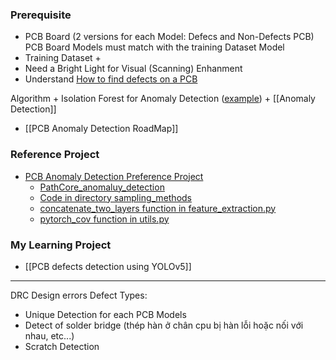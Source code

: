 ### Prerequisite
+ PCB Board (2 versions for each Model: Defecs and Non-Defects PCB)
	PCB Board Models must match with the training Dataset Model
+ Training Dataset 
	+ 
+ Need a Bright Light for Visual (Scanning) Enhanment
+ Understand [How to find defects on a PCB](https://www.proto-electronics.com/blog/how-to-find-defects-on-a-pcb)

Algorithm
	+ Isolation Forest for Anomaly Detection ([example](https://youtu.be/Q7YGBwKVpds?si=9FEmW0fZ2KUY7-v4))
	+ [[Anomaly Detection]]
+ [[PCB Anomaly Detection RoadMap]]

### Reference Project
+ [PCB Anomaly Detection Preference Project](https://github.com/OpenAOI/anodet)
	+ [PathCore_anomaluy_detection](https://github.com/hcw-00/PatchCore_anomaly_detection?tab=readme-ov-file)
	+ [Code in directory sampling_methods](https://github.com/google/active-learning)
	+ [concatenate_two_layers function in feature_extraction.py](https://github.com/xiahaifeng1995/PaDiM-Anomaly-Detection-Localization-master)
	+ [pytorch_cov function in utils.py](https://github.com/pytorch/pytorch/issues/19037)
### My Learning Project
+ [[PCB defects detection using YOLOv5]]

---

DRC Design errors
Defect Types:
+ Unique Detection for each PCB Models
+ Detect of solder bridge (thép hàn ở chân cpu bị hàn lỗi hoặc nối với nhau, etc...)
+ Scratch Detection

